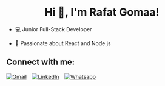 <h1 align="center">Hi 👋, I'm Rafat Gomaa!</h1>

- 💻 Junior Full-Stack Developer

- 🚀 Passionate about React and Node.js



## Connect with me:

<div "><a href="mailto:rafatgomaa815@gmail.com"><img img src="https://img.shields.io/badge/Gmail-%23EA4335.svg?style=plastic&logo=gmail&logoColor=white" alt="Gmail"/></a>&emsp;<a href="https://www.linkedin.com/in/rafatgomaa/"><img src="https://img.shields.io/badge/Linkedin-%230A66C2.svg?style=plastic&logo=linkedin&logoColor=white" alt="LinkedIn"/></a>&emsp;<a href="https://wa.me/01013348906"><img src="https://img.shields.io/badge/Whatsapp-%2325D366.svg?style=plastic&logo=whatsapp&logoColor=white" alt="Whatsapp"/></a>&emsp;<a 
</div>
